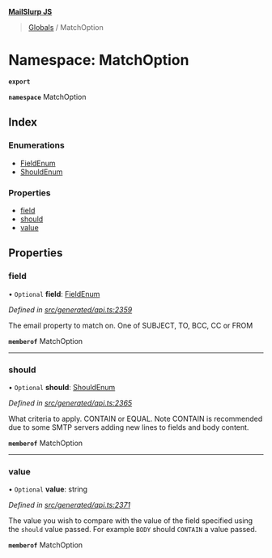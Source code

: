 **[MailSlurp JS](../README.md)**

> [Globals](../README.md) / MatchOption

# Namespace: MatchOption

**`export`** 

**`namespace`** MatchOption

## Index

### Enumerations

* [FieldEnum](../enums/matchoption.fieldenum.md)
* [ShouldEnum](../enums/matchoption.shouldenum.md)

### Properties

* [field](matchoption.md#field)
* [should](matchoption.md#should)
* [value](matchoption.md#value)

## Properties

### field

• `Optional` **field**: [FieldEnum](../enums/matchoption.fieldenum.md)

*Defined in [src/generated/api.ts:2359](https://github.com/mailslurp/mailslurp-client/blob/6b679b8/src/generated/api.ts#L2359)*

The email property to match on. One of SUBJECT, TO, BCC, CC or FROM

**`memberof`** MatchOption

___

### should

• `Optional` **should**: [ShouldEnum](../enums/matchoption.shouldenum.md)

*Defined in [src/generated/api.ts:2365](https://github.com/mailslurp/mailslurp-client/blob/6b679b8/src/generated/api.ts#L2365)*

What criteria to apply. CONTAIN or EQUAL. Note CONTAIN is recommended due to some SMTP servers adding new lines to fields and body content.

**`memberof`** MatchOption

___

### value

• `Optional` **value**: string

*Defined in [src/generated/api.ts:2371](https://github.com/mailslurp/mailslurp-client/blob/6b679b8/src/generated/api.ts#L2371)*

The value you wish to compare with the value of the field specified using the `should` value passed. For example `BODY` should `CONTAIN` a value passed.

**`memberof`** MatchOption
